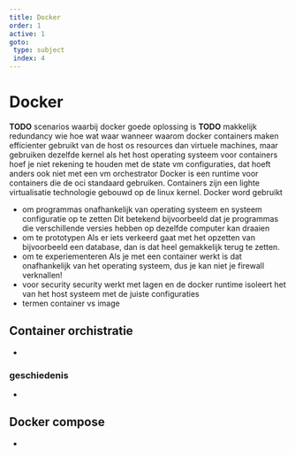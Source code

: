 ```yaml
---
title: Docker
order: 1
active: 1
goto:
 type: subject
 index: 4
---
```


# Docker

**TODO** scenarios waarbij docker goede oplossing is
**TODO** makkelijk redundancy
wie hoe wat waar wanneer waarom docker
containers maken efficienter gebruikt van de host os resources dan virtuele machines, maar gebruiken dezelfde kernel als het host operating systeem
voor containers hoef je niet rekening te houden met de state vm configuraties, dat hoeft anders ook niet met een vm orchestrator
Docker is een runtime voor containers die de oci standaard gebruiken.
Containers zijn een lighte virtualisatie technologie gebouwd op de linux kernel.
Docker word gebruikt
- om programmas onafhankelijk van operating systeem en systeem configuratie op te zetten
    Dit betekend bijvoorbeeld dat je programmas die verschillende versies hebben op dezelfde computer kan draaien
- om te prototypen
    Als er iets verkeerd gaat met het opzetten van bijvoorbeeld een database,
    dan is dat heel gemakkelijk terug te zetten.
- om te experiementeren
    Als je met een container werkt is dat onafhankelijk van het operating systeem, dus je kan niet je firewall verknallen!
- voor security
    security werkt met lagen en de docker runtime isoleert het van het host systeem met de juiste configuraties
- termen container vs image

## Container orchistratie
-

### geschiedenis
-

## Docker compose
-

